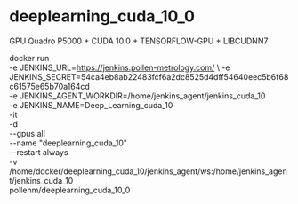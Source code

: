 # deeplearning_cuda_10_0
GPU Quadro P5000 + CUDA 10.0 + TENSORFLOW-GPU + LIBCUDNN7

docker run \
  -e JENKINS_URL=https://jenkins.pollen-metrology.com/ \\
  -e JENKINS_SECRET=54ca4eb8ab22483fcf6a2dc8525d4dff54640eec5b6f68c61575e65b70a164cd \
  -e JENKINS_AGENT_WORKDIR=/home/jenkins_agent/jenkins_cuda_10 \
  -e JENKINS_NAME=Deep_Learning_cuda_10 \
  -it \
  -d \
  --gpus all \
  --name "deeplearning_cuda_10" \
  --restart always \
  -v /home/docker/deeplearning_cuda_10/jenkins_agent/ws:/home/jenkins_agent/jenkins_cuda_10 \
  pollenm/deeplearning_cuda_10_0
